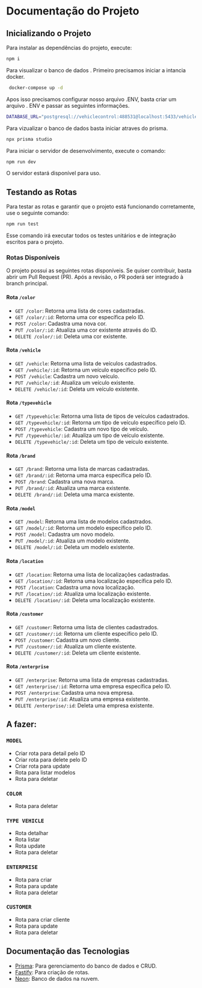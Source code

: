 
# Documentação do Projeto

## Inicializando o Projeto

Para instalar as dependências do projeto, execute:

```bash
npm i
```

Para visualizar o banco de dados .
Primeiro precisamos iniciar a intancia docker.

```bash
 docker-compose up -d
```

Apos isso precisamos configurar nosso arquivo .ENV, basta criar um arquivo . ENV e passar as seguintes informações.
```bash
DATABASE_URL="postgresql://vehiclecontrol:488531@localhost:5433/vehiclecontrol"
```
Para vizualizar o banco de dados basta iniciar atraves do prisma.

```bash
npx prisma studio
```

Para iniciar o servidor de desenvolvimento, execute o comando:

```bash
npm run dev
```

O servidor estará disponível para uso.

## Testando as Rotas

Para testar as rotas e garantir que o projeto está funcionando corretamente, use o seguinte comando:

```bash
npm run test
```

Esse comando irá executar todos os testes unitários e de integração escritos para o projeto.

### Rotas Disponíveis

O projeto possui as seguintes rotas disponíveis. Se quiser contribuir, basta abrir um Pull Request (PR). Após a revisão, o PR poderá ser integrado à branch principal.

#### Rota `/color`
- `GET /color`: Retorna uma lista de cores cadastradas.
- `GET /color/:id`: Retorna uma cor específica pelo ID.
- `POST /color`: Cadastra uma nova cor.
- `PUT /color/:id`: Atualiza uma cor existente através do ID.
- `DELETE /color/:id`: Deleta uma cor existente.

#### Rota `/vehicle`
- `GET /vehicle`: Retorna uma lista de veículos cadastrados.
- `GET /vehicle/:id`: Retorna um veículo específico pelo ID.
- `POST /vehicle`: Cadastra um novo veículo.
- `PUT /vehicle/:id`: Atualiza um veículo existente.
- `DELETE /vehicle/:id`: Deleta um veículo existente.

#### Rota `/typevehicle`
- `GET /typevehicle`: Retorna uma lista de tipos de veículos cadastrados.
- `GET /typevehicle/:id`: Retorna um tipo de veículo específico pelo ID.
- `POST /typevehicle`: Cadastra um novo tipo de veículo.
- `PUT /typevehicle/:id`: Atualiza um tipo de veículo existente.
- `DELETE /typevehicle/:id`: Deleta um tipo de veículo existente.

#### Rota `/brand`
- `GET /brand`: Retorna uma lista de marcas cadastradas.
- `GET /brand/:id`: Retorna uma marca específica pelo ID.
- `POST /brand`: Cadastra uma nova marca.
- `PUT /brand/:id`: Atualiza uma marca existente.
- `DELETE /brand/:id`: Deleta uma marca existente.

#### Rota `/model`
- `GET /model`: Retorna uma lista de modelos cadastrados.
- `GET /model/:id`: Retorna um modelo específico pelo ID.
- `POST /model`: Cadastra um novo modelo.
- `PUT /model/:id`: Atualiza um modelo existente.
- `DELETE /model/:id`: Deleta um modelo existente.

#### Rota `/location`
- `GET /location`: Retorna uma lista de localizações cadastradas.
- `GET /location/:id`: Retorna uma localização específica pelo ID.
- `POST /location`: Cadastra uma nova localização.
- `PUT /location/:id`: Atualiza uma localização existente.
- `DELETE /location/:id`: Deleta uma localização existente.

#### Rota `/customer`
- `GET /customer`: Retorna uma lista de clientes cadastrados.
- `GET /customer/:id`: Retorna um cliente específico pelo ID.
- `POST /customer`: Cadastra um novo cliente.
- `PUT /customer/:id`: Atualiza um cliente existente.
- `DELETE /customer/:id`: Deleta um cliente existente.

#### Rota `/enterprise`
- `GET /enterprise`: Retorna uma lista de empresas cadastradas.
- `GET /enterprise/:id`: Retorna uma empresa específica pelo ID.
- `POST /enterprise`: Cadastra uma nova empresa.
- `PUT /enterprise/:id`: Atualiza uma empresa existente.
- `DELETE /enterprise/:id`: Deleta uma empresa existente.

## A fazer:

### `MODEL`
- Criar rota para detail pelo ID
- Criar rota para delete pelo ID
- Criar rota para update
- Rota para listar modelos
- Rota para deletar

### `COLOR`
- Rota para deletar


### `TYPE VEHICLE`
- Rota detalhar
- Rota listar
- Rota update
- Rota para deletar


### `ENTERPRISE`
- Rota para criar 
- Rota para update
- Rota para deletar

### `CUSTOMER`
- Rota para criar cliente
- Rota para update
- Rota para deletar

## Documentação das Tecnologias

- [Prisma](https://www.prisma.io/docs/getting-started): Para gerenciamento do banco de dados e CRUD.
- [Fastify](https://fastify.dev/docs/latest/Guides/Getting-Started/): Para criação de rotas.
- [Neon](https://console.neon.tech/): Banco de dados na nuvem.

```

